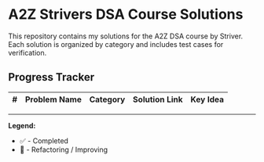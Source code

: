 # A2Z Strivers DSA Course Solutions

This repository contains my solutions for the A2Z DSA course by Striver. Each solution is organized by category and includes test cases for verification.

## Progress Tracker

| # | Problem Name | Category | Solution Link | Key Idea |
|---|---|---|---|---|


---
**Legend:**
* ✅ - Completed
* 🚧 - Refactoring / Improving
